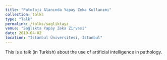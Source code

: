 ```yaml
---
title: "Patoloji Alanında Yapay Zeka Kullanımı"
collection: talks
type: "Talk"
permalink: /talks/sagliktayz
venue: "Sağlıkta Yapay Zeka Zirvesi"
date: 2019-04-02
location: "İstanbul Üniversitesi, İstanbul"
---
```


This is a talk (in Turkish) about the use of artificial intelligence in pathology.
